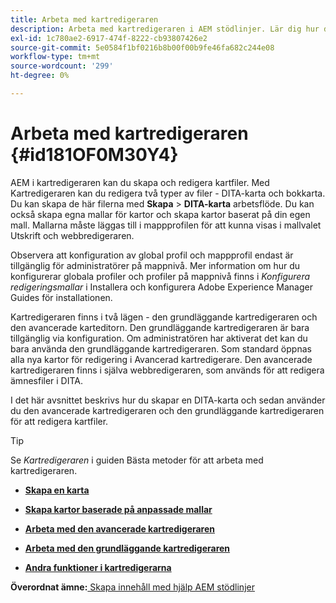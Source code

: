 ```yaml
---
title: Arbeta med kartredigeraren
description: Arbeta med kartredigeraren i AEM stödlinjer. Lär dig hur du skapar och redigerar en kartfil i AEM.
exl-id: 1c780ae2-6917-474f-8222-cb93807426e2
source-git-commit: 5e0584f1bf0216b8b00f00b9fe46fa682c244e08
workflow-type: tm+mt
source-wordcount: '299'
ht-degree: 0%

---
```


# Arbeta med kartredigeraren {#id181OF0M30Y4}

AEM i kartredigeraren kan du skapa och redigera kartfiler. Med Kartredigeraren kan du redigera två typer av filer - DITA-karta och bokkarta. Du kan skapa de här filerna med **Skapa** \> **DITA-karta** arbetsflöde. Du kan också skapa egna mallar för kartor och skapa kartor baserat på din egen mall. Mallarna måste läggas till i mappprofilen för att kunna visas i mallvalet Utskrift och webbredigeraren.

Observera att konfiguration av global profil och mappprofil endast är tillgänglig för administratörer på mappnivå. Mer information om hur du konfigurerar globala profiler och profiler på mappnivå finns i *Konfigurera redigeringsmallar* i Installera och konfigurera Adobe Experience Manager Guides för installationen.

Kartredigeraren finns i två lägen - den grundläggande kartredigeraren och den avancerade karteditorn. Den grundläggande kartredigeraren är bara tillgänglig via konfiguration. Om administratören har aktiverat det kan du bara använda den grundläggande kartredigeraren. Som standard öppnas alla nya kartor för redigering i Avancerad kartredigerare. Den avancerade kartredigeraren finns i själva webbredigeraren, som används för att redigera ämnesfiler i DITA.

I det här avsnittet beskrivs hur du skapar en DITA-karta och sedan använder du den avancerade kartredigeraren och den grundläggande kartredigeraren för att redigera kartfiler.

>[!TIP]
>
> Se *Kartredigeraren* i guiden Bästa metoder för att arbeta med kartredigeraren.

- **[Skapa en karta](map-editor-create-map.md)**

- **[Skapa kartor baserade på anpassade mallar](create-maps-customized-templates.md)**

- **[Arbeta med den avancerade kartredigeraren](map-editor-advanced-map-editor.md)**

- **[Arbeta med den grundläggande kartredigeraren](map-editor-basic-map-editor.md)**

- **[Andra funktioner i kartredigerarna](map-editor-other-features.md)**


**Överordnat ämne:**[ Skapa innehåll med hjälp AEM stödlinjer](authoring-content-xml-doc.md)
